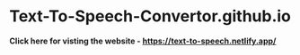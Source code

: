 # Text-To-Speech-Convertor.github.io
 <b>Click here for visting the website -<b>
 https://text-to-speech.netlify.app/
